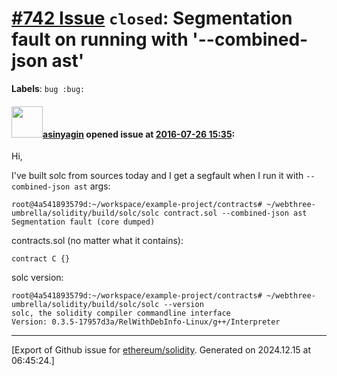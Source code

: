 # [\#742 Issue](https://github.com/ethereum/solidity/issues/742) `closed`: Segmentation fault on running with '--combined-json ast'
**Labels**: `bug :bug:`


#### <img src="https://avatars.githubusercontent.com/u/700837?v=4" width="50">[asinyagin](https://github.com/asinyagin) opened issue at [2016-07-26 15:35](https://github.com/ethereum/solidity/issues/742):

Hi,

I've built solc from sources today and I get a segfault when I run it with `--combined-json ast` args:

```
root@4a541893579d:~/workspace/example-project/contracts# ~/webthree-umbrella/solidity/build/solc/solc contract.sol --combined-json ast
Segmentation fault (core dumped)
```

contracts.sol (no matter what it contains):

```
contract C {}
```

solc version:

```
root@4a541893579d:~/workspace/example-project/contracts# ~/webthree-umbrella/solidity/build/solc/solc --version
solc, the solidity compiler commandline interface
Version: 0.3.5-17957d3a/RelWithDebInfo-Linux/g++/Interpreter
```





-------------------------------------------------------------------------------



[Export of Github issue for [ethereum/solidity](https://github.com/ethereum/solidity). Generated on 2024.12.15 at 06:45:24.]
